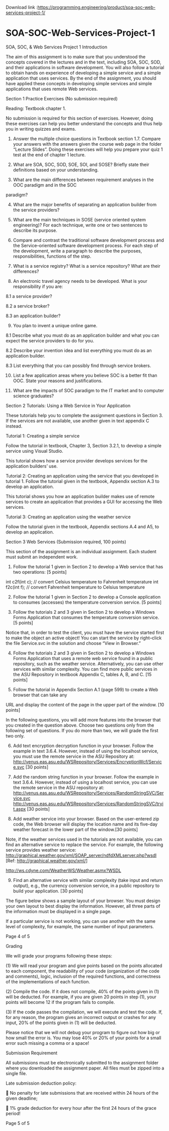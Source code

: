 Download link :https://programming.engineering/product/soa-soc-web-services-project-1/

# SOA-SOC-Web-Services-Project-1
SOA, SOC, &amp; Web Services Project 1
Introduction

The aim of this assignment is to make sure that you understood the concepts covered in the lectures and in the text, including SOA, SOC, SOD, and their applications in software development. You will also follow a tutorial to obtain hands on experience of developing a simple service and a simple application that uses services. By the end of the assignment, you should have applied these concepts in developing simple services and simple applications that uses remote Web services.

Section 1 Practice Exercises (No submission required)

Reading: Textbook chapter 1.

No submission is required for this section of exercises. However, doing these exercises can help you better understand the concepts and thus help you in writing quizzes and exams.

1. Answer the multiple choice questions in Textbook section 1.7. Compare your answers with the answers given the course web page in the folder “Lecture Slides”. Doing these exercises will help you prepare your quiz 1 test at the end of chapter 1 lecture.

2. What are SOA, SOC, SOD, SOE, SOI, and SOSE? Briefly state their definitions based on your understanding.

3. What are the main differences between requirement analyses in the OOC paradigm and in the SOC

paradigm?

4. What are the major benefits of separating an application builder from the service providers?

5. What are the main techniques in SOSE (service oriented system engineering)? For each technique, write one or two sentences to describe its purpose.

6. Compare and contrast the traditional software development process and the Service–oriented software development process. For each step of the development, write a paragraph to describe the purposes, responsibilities, functions of the step.

7. What is a service registry? What is a service repository? What are their differences?

8. An electronic travel agency needs to be developed. What is your responsibility if you are:

8.1 a service provider?

8.2 a service broker?

8.3 an application builder?

9. You plan to invent a unique online game.

8.1 Describe what you must do as an application builder and what you can expect the service providers to do for you.

8.2 Describe your invention idea and list everything you must do as an application builder.

8.3 List everything that you can possibly find through service brokers.

10. List a few application areas where you believe SOC is a better fit than OOC. State your reasons and justifications.

11. What are the impacts of SOC paradigm to the IT market and to computer science graduates?

Section 2 Tutorials: Using a Web Service in Your Application

These tutorials help you to complete the assignment questions in Section 3. If the services are not available, use another given in text appendix C instead.

Tutorial 1: Creating a simple service

Follow the tutorial in textbook, Chapter 3, Section 3.2.1, to develop a simple service using Visual Studio.

This tutorial shows how a service provider develops services for the application builders’ use.

Tutorial 2: Creating an application using the service that you developed in tutorial 1. Follow the tutorial given in the textbook, Appendix section A.3 to develop an application.

This tutorial shows you how an application builder makes use of remote services to create an application that provides a GUI for accessing the Web services.

Tutorial 3: Creating an application using the weather service

Follow the tutorial given in the textbook, Appendix sections A.4 and A5, to develop an application.

Section 3 Web Services (Submission required, 100 points)

This section of the assignment is an individual assignment. Each student must submit an independent work.

1. Follow the tutorial 1 given in Section 2 to develop a Web service that has two operations: [5 points]

int c2f(int c); // convert Celsius temperature to Fahrenheit temperature int f2c(int f); // convert Fahrenheit temperature to Celsius temperature

2. Follow the tutorial 1 given in Section 2 to develop a Console application to consumes (accesses) the temperature conversion service. [5 points]

3. Follow the tutorials 2 and 3 given in Section 2 to develop a Windows Forms Application that consumes the temperature conversion service. [5 points]

Notice that, in order to test the client, you must have the service started first to make the object an active object! You can start the service by right–click the file Service.svc in the solution and choose “View in Browser.”

4. Follow the tutorials 2 and 3 given in Section 2 to develop a Windows Forms Application that uses a remote web service found in a public repository, such as the weather service. Alternatively, you can use other services with similar complexity. You can find more public services in the ASU Repository in textbook Appendix C, tables A, B, and C. [15 points]

5. Follow the tutorial in Appendix Section A.1 (page 599) to create a Web browser that can take any

URL and display the content of the page in the upper part of the window. [10 points]

In the following questions, you will add more features into the browser that you created in the question above. Choose two questions only from the following set of questions. If you do more than two, we will grade the first two only.

6. Add text encryption decryption function in your browser. Follow the example in text 3.6.4. However, instead of using the localhost service, you must use the remote service in the ASU Repository at: http://venus.eas.asu.edu/WSRepository/Services/EncryptionWcf/Service.svc [30 points]

7. Add the random string function in your browser. Follow the example in text 3.6.4. However, instead of using a localhost service, you can use the remote service in the ASU repository at: http://venus.eas.asu.edu/WSRepository/Services/RandomStringSVC/Service.svc http://venus.eas.asu.edu/WSRepository/Services/RandomStringSVC/tryit.aspx [30 points]

8. Add weather service into your browser. Based on the user-entered zip code, the Web browser will display the location name and its five-day weather forecast in the lower part of the window.[30 points]

Note, if the weather services used in the tutorials are not available, you can find an alternative service to replace the service. For example, the following service provides weather service: http://graphical.weather.gov/xml/SOAP_server/ndfdXMLserver.php?wsdl [Ref: http://graphical.weather.gov/xml/]

http://ws.cdyne.com/WeatherWS/Weather.asmx?WSDL

9. Find an alternative service with similar complexity (take input and return output), e.g., the currency conversion service, in a public repository to build your application. [30 points]

The figure below shows a sample layout of your browser. You must design your own layout to best display the information. However, all three parts of the information must be displayed in a single page.

If a particular service is not working, you can use another with the same level of complexity, for example, the same number of input parameters.


Page 4 of 5

Grading

We will grade your programs following these steps:

(1) We will read your program and give points based on the points allocated to each component, the readability of your code (organization of the code and comments), logic, inclusion of the required functions, and correctness of the implementations of each function.

(2) Compile the code. If it does not compile, 40% of the points given in (1) will be deducted. For example, if you are given 20 points in step (1), your points will become 12 if the program fails to compile.

(3) If the code passes the compilation, we will execute and test the code. If, for any reason, the program gives an incorrect output or crashes for any input, 20% of the points given in (1) will be deducted.

Please notice that we will not debug your program to figure out how big or how small the error is. You may lose 40% or 20% of your points for a small error such missing a comma or a space!

Submission Requirement

All submissions must be electronically submitted to the assignment folder where you downloaded the assignment paper. All files must be zipped into a single file.

Late submission deduction policy:

 No penalty for late submissions that are received within 24 hours of the given deadline;

 1% grade deduction for every hour after the first 24 hours of the grace period!

Page 5 of 5
